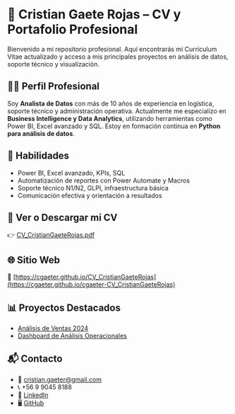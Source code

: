 # 📄 Cristian Gaete Rojas – CV y Portafolio Profesional

Bienvenido a mi repositorio profesional. Aquí encontrarás mi Currículum Vitae actualizado y acceso a mis principales proyectos en análisis de datos, soporte técnico y visualización.

## 👨‍💻 Perfil Profesional

Soy **Analista de Datos** con más de 10 años de experiencia en logística, soporte técnico y administración operativa. Actualmente me especializo en **Business Intelligence y Data Analytics**, utilizando herramientas como Power BI, Excel avanzado y SQL. Estoy en formación continua en **Python para análisis de datos**.

## 🧠 Habilidades

- Power BI, Excel avanzado, KPIs, SQL
- Automatización de reportes con Power Automate y Macros
- Soporte técnico N1/N2, GLPI, infraestructura básica
- Comunicación efectiva y orientación a resultados

## 📎 Ver o Descargar mi CV

👉 [CV_CristianGaeteRojas.pdf](CV_CristianGaeteRojas.pdf)

## 🌐 Sitio Web

🔗 [https://cgaeter.github.io/CV_CristianGaeteRojas](https://cgaeter.github.io/cgaeter-CV_CristianGaeteRojas)

## 📊 Proyectos Destacados

- [Análisis de Ventas 2024](https://github.com/cgaeter/analisis-ventas-2024)
- [Dashboard de Análisis Operacionales](https://cgaeter.github.io/Dashboard-Analisis-Operacionales/)

## 📬 Contacto

- 📧 cristian.gaeter@gmail.com  
- 📞 +56 9 9045 8188  
- 💼 [LinkedIn](https://linkedin.com/in/cgaeter)  
- 🖥️ [GitHub](https://github.com/cgaeter)
